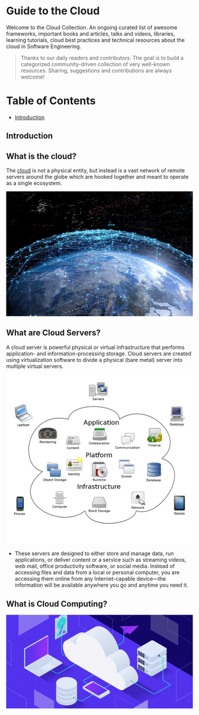 
# Guide to the Cloud

Welcome to the Cloud Collection. An ongoing curated list of awesome frameworks, important books and articles, talks and videos, libraries, learning tutorials, cloud best practices and technical resources about the cloud in Software Engineering.

> Thanks to our daily readers and contributors. The goal is to build a categorized community-driven collection of very well-known resources. Sharing, suggestions and contributions are always welcome!

# Table of Contents
- [Introduction](#)


## Introduction

## What is the cloud?
The [cloud](https://azure.microsoft.com/en-us/resources/cloud-computing-dictionary/what-is-the-cloud) is not a physical entity, but instead is a vast network of remote servers around the globe which are hooked together and meant to operate as a single ecosystem.

![cloudnetwork](https://github.com/exajobs/cloud-collection/blob/main/Img/cloud_network.jpg)


## What are Cloud Servers?
A cloud server is powerful physical or virtual infrastructure that performs application- and information-processing storage. Cloud servers are created using virtualization software to divide a physical (bare metal) server into multiple virtual servers. 

![cloudsevers](https://github.com/exajobs/cloud-collection/blob/main/Img/1200px-Cloud_computing.png.png)
- These servers are designed to either store and manage data, run applications, or deliver content or a service such as streaming videos, web mail, office productivity software, or social media. Instead of accessing files and data from a local or personal computer, you are accessing them online from any Internet-capable device—the information will be available anywhere you go and anytime you need it.



## What is Cloud Computing?

![cloud](https://github.com/exajobs/cloud-collection/blob/main/Img/cloud.png)
